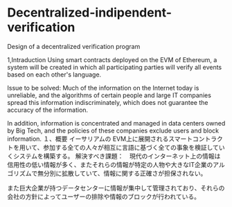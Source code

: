 # Decentralized-indipendent-verification
Design of a decentralized verification program

1,Intraduction
Using smart contracts deployed on the EVM of Ethereum, a system will be created in which all participating parties will verify all events based on each other's language.

Issue to be solved: Much of the information on the Internet today is unreliable, and the algorithms of certain people and large IT companies spread this information indiscriminately, which does not guarantee the accuracy of the information.

In addition, information is concentrated and managed in data centers owned by Big Tech, and the policies of these companies exclude users and block information.
１、概要
イーサリアムの EVM上に展開されるスマートコントラクトを用いて、参加する全ての人々が相互に言語に基づく全ての事象を検証していくシステムを構築する。
解決すべき課題：　現代のインターネット上の情報は信用性の低い情報が多く、またそれらの情報が特定の人物や大きなIT企業のアルゴリズムで無分別に拡散していて、情報に関する正確さが担保されない。

また巨大企業が持つデータセンターに情報が集中して管理されており、それらの会社の方針によってユーザーの排除や情報のブロックが行われている。
